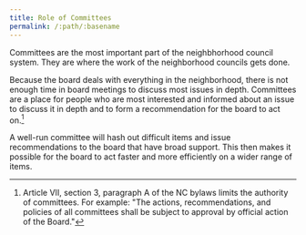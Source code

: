 ```yaml
---
title: Role of Committees
permalink: /:path/:basename
---
```


Committees are
the most important part
of the neighbhorhood council system.
They are where
the work
of the neighborhood councils
gets done.

Because
the board deals with
everything in the neighborhood,
there is not
enough time
in board meetings
to discuss
most issues
in depth.
Committees are
a place
for people
who are most
interested and informed
about an issue
to discuss it
in depth
and to form
a recommendation
for the board
to act on.[^subjecttoapproval]

A well-run committee
will hash out
difficult items
and issue recommendations
to the board
that have broad support.
This then
makes it possible
for the board
to act faster
and more efficiently
on a wider
range of items.

[^subjecttoapproval]:
    Article VII, section 3, paragraph A
    of the NC bylaws
    limits the authority
    of committees.
    For example:
    "The actions, recommendations, and policies
    of all committees
    shall be subject
    to approval
    by official action
    of the Board."


